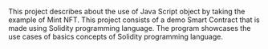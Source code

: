 This project describes about the use of Java Script object by taking the example of Mint NFT.
This project consists of a demo Smart Contract that is made using Solidity programming language. The program showcases the use cases of basics concepts of Solidity programming language.
